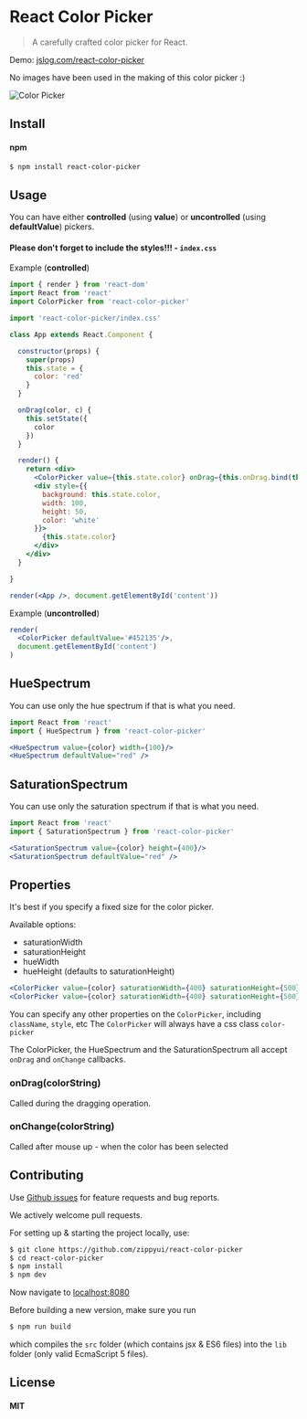# React Color Picker

> A carefully crafted color picker for React.

Demo: [jslog.com/react-color-picker](http://jslog.com/react-color-picker)

No images have been used in the making of this color picker :)

![Color Picker](https://cloud.githubusercontent.com/assets/512416/5023604/0761ac7a-6aca-11e4-90db-d8678be7c267.PNG)

## Install

#### npm

```sh
$ npm install react-color-picker
```

## Usage
You can have either **controlled** (using **value**) or **uncontrolled** (using **defaultValue**) pickers.

#### Please don't forget to include the styles!!! - `index.css`

Example (**controlled**)
```jsx
import { render } from 'react-dom'
import React from 'react'
import ColorPicker from 'react-color-picker'

import 'react-color-picker/index.css'

class App extends React.Component {

  constructor(props) {
    super(props)
    this.state = {
      color: 'red'
    }
  }

  onDrag(color, c) {
    this.setState({
      color
    })
  }

  render() {
    return <div>
      <ColorPicker value={this.state.color} onDrag={this.onDrag.bind(this)} />
      <div style={{
        background: this.state.color,
        width: 100,
        height: 50,
        color: 'white'
      }}>
        {this.state.color}
      </div>
    </div>
  }

}

render(<App />, document.getElementById('content'))
```

Example (**uncontrolled**)
```jsx
render(
  <ColorPicker defaultValue='#452135'/>,
  document.getElementById('content')
)

```
## HueSpectrum

You can use only the hue spectrum if that is what you need.

```jsx
import React from 'react'
import { HueSpectrum } from 'react-color-picker'

<HueSpectrum value={color} width={100}/>
<HueSpectrum defaultValue="red" />
```

## SaturationSpectrum

You can use only the saturation spectrum if that is what you need.

```jsx
import React from 'react'
import { SaturationSpectrum } from 'react-color-picker'

<SaturationSpectrum value={color} height={400}/>
<SaturationSpectrum defaultValue="red" />
```

## Properties

It's best if you specify a fixed size for the color picker.

Available options:

 * saturationWidth
 * saturationHeight
 * hueWidth
 * hueHeight (defaults to saturationHeight)

```jsx
<ColorPicker value={color} saturationWidth={400} saturationHeight={500} />
<ColorPicker value={color} saturationWidth={400} saturationHeight={500} hueWidth={100}/>
```

You can specify any other properties on the `ColorPicker`, including `className`, `style`, etc
The `ColorPicker` will always have a css class `color-picker`

The ColorPicker, the HueSpectrum and the SaturationSpectrum all accept `onDrag` and `onChange` callbacks.

### onDrag(colorString)

Called during the dragging operation.

### onChange(colorString)

Called after mouse up - when the color has been selected

## Contributing

Use [Github issues](https://github.com/zippyui/react-color-picker/issues) for feature requests and bug reports.

We actively welcome pull requests.

For setting up & starting the project locally, use:

```sh
$ git clone https://github.com/zippyui/react-color-picker
$ cd react-color-picker
$ npm install
$ npm dev
```

Now navigate to [localhost:8080](http://localhost:8080/)

Before building a new version, make sure you run

```sh
$ npm run build
```
which compiles the `src` folder (which contains jsx & ES6 files) into the `lib` folder (only valid EcmaScript 5 files).

## License

#### MIT